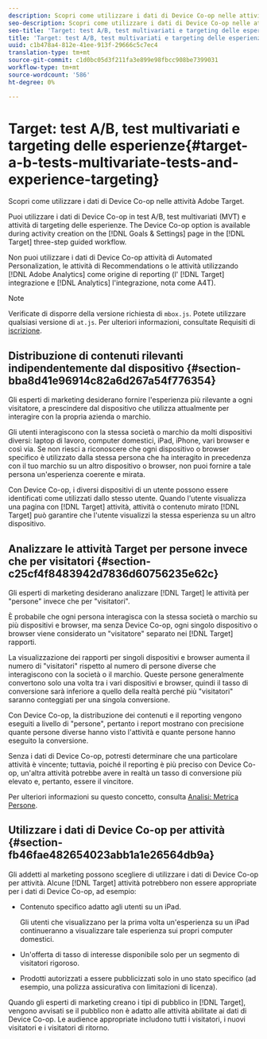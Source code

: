```yaml
---
description: Scopri come utilizzare i dati di Device Co-op nelle attività  Adobe Target.
seo-description: Scopri come utilizzare i dati di Device Co-op nelle attività  Adobe Target.
seo-title: 'Target: test A/B, test multivariati e targeting delle esperienze'
title: 'Target: test A/B, test multivariati e targeting delle esperienze'
uuid: c1b478a4-812e-41ee-913f-29666c5c7ec4
translation-type: tm+mt
source-git-commit: c1d0bc05d3f211fa3e899e98fbcc908be7399031
workflow-type: tm+mt
source-wordcount: '586'
ht-degree: 0%

---
```



# Target: test A/B, test multivariati e targeting delle esperienze{#target-a-b-tests-multivariate-tests-and-experience-targeting}

Scopri come utilizzare i dati di Device Co-op nelle attività  Adobe Target.

Puoi utilizzare i dati di Device Co-op in test A/B, test multivariati (MVT) e attività di targeting delle esperienze. The Device Co-op option is available during activity creation on the [!DNL Goals & Settings] page in the [!DNL Target] three-step guided workflow.

Non puoi utilizzare i dati di Device Co-op  attività di Automated Personalization, le attività di Recommendations o le attività utilizzando [!DNL Adobe Analytics] come origine di reporting (l&#39; [!DNL Target] integrazione e [!DNL Analytics] l&#39;integrazione, nota come A4T).

>[!NOTE]
>
>Verificate di disporre della versione richiesta di `mbox.js`. Potete utilizzare qualsiasi versione di `at.js`. Per ulteriori informazioni, consultate Requisiti di [iscrizione](../about/requirements.md#concept-31d3d165d22546afbedf023d32ad3a43).

## Distribuzione di contenuti rilevanti indipendentemente dal dispositivo {#section-bba8d41e96914c82a6d267a54f776354}

Gli esperti di marketing desiderano fornire l&#39;esperienza più rilevante a ogni visitatore, a prescindere dal dispositivo che utilizza attualmente per interagire con la propria azienda o marchio.

Gli utenti interagiscono con la stessa società o marchio da molti dispositivi diversi: laptop di lavoro, computer domestici, iPad, iPhone, vari browser e così via. Se non riesci a riconoscere che ogni dispositivo o browser specifico è utilizzato dalla stessa persona che ha interagito in precedenza con il tuo marchio su un altro dispositivo o browser, non puoi fornire a tale persona un&#39;esperienza coerente e mirata.

Con Device Co-op, i diversi dispositivi di un utente possono essere identificati come utilizzati dallo stesso utente. Quando l&#39;utente visualizza una pagina con [!DNL Target] attività, attività o contenuto mirato [!DNL Target] può garantire che l&#39;utente visualizzi la stessa esperienza su un altro dispositivo.

## Analizzare le attività Target per persone invece che per visitatori {#section-c25cf4f8483942d7836d60756235e62c}

Gli esperti di marketing desiderano analizzare [!DNL Target] le attività per &quot;persone&quot; invece che per &quot;visitatori&quot;.

È probabile che ogni persona interagisca con la stessa società o marchio su più dispositivi e browser, ma senza Device Co-op, ogni singolo dispositivo o browser viene considerato un &quot;visitatore&quot; separato nei [!DNL Target] rapporti.

La visualizzazione dei rapporti per singoli dispositivi e browser aumenta il numero di &quot;visitatori&quot; rispetto al numero di persone diverse che interagiscono con la società o il marchio. Queste persone generalmente convertono solo una volta tra i vari dispositivi e browser, quindi il tasso di conversione sarà inferiore a quello della realtà perché più &quot;visitatori&quot; saranno conteggiati per una singola conversione.

Con Device Co-op, la distribuzione dei contenuti e il reporting vengono eseguiti a livello di &quot;persone&quot;, pertanto i report mostrano con precisione quante persone diverse hanno visto l&#39;attività e quante persone hanno eseguito la conversione.

Senza i dati di Device Co-op, potresti determinare che una particolare attività è vincente; tuttavia, poiché il reporting è più preciso con Device Co-op, un&#39;altra attività potrebbe avere in realtà un tasso di conversione più elevato e, pertanto, essere il vincitore.

Per ulteriori informazioni su questo concetto, consulta [Analisi: Metrica Persone](../other-solutions/people.md#concept-8c57cd3904974e078d7fbf84ac9c2d63).

## Utilizzare i dati di Device Co-op per attività {#section-fb46fae482654023abb1a1e26564db9a}

Gli addetti al marketing possono scegliere di utilizzare i dati di Device Co-op per attività. Alcune [!DNL Target] attività potrebbero non essere appropriate per i dati di Device Co-op, ad esempio:

* Contenuto specifico adatto agli utenti su un iPad.

   Gli utenti che visualizzano per la prima volta un&#39;esperienza su un iPad continueranno a visualizzare tale esperienza sui propri computer domestici.

* Un&#39;offerta di tasso di interesse disponibile solo per un segmento di visitatori rigoroso.
* Prodotti autorizzati a essere pubblicizzati solo in uno stato specifico (ad esempio, una polizza assicurativa con limitazioni di licenza).

Quando gli esperti di marketing creano i tipi di pubblico in [!DNL Target], vengono avvisati se il pubblico non è adatto alle attività abilitate ai dati di Device Co-op. Le audience appropriate includono tutti i visitatori, i nuovi visitatori e i visitatori di ritorno.
